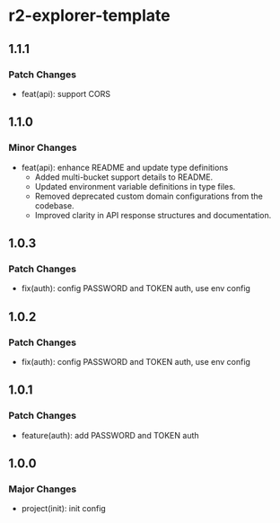 # r2-explorer-template

## 1.1.1

### Patch Changes

- feat(api): support CORS

## 1.1.0

### Minor Changes

- feat(api): enhance README and update type definitions
  - Added multi-bucket support details to README.
  - Updated environment variable definitions in type files.
  - Removed deprecated custom domain configurations from the codebase.
  - Improved clarity in API response structures and documentation.

## 1.0.3

### Patch Changes

- fix(auth): config PASSWORD and TOKEN auth, use env config

## 1.0.2

### Patch Changes

- fix(auth): config PASSWORD and TOKEN auth, use env config

## 1.0.1

### Patch Changes

- feature(auth): add PASSWORD and TOKEN auth

## 1.0.0

### Major Changes

- project(init): init config
